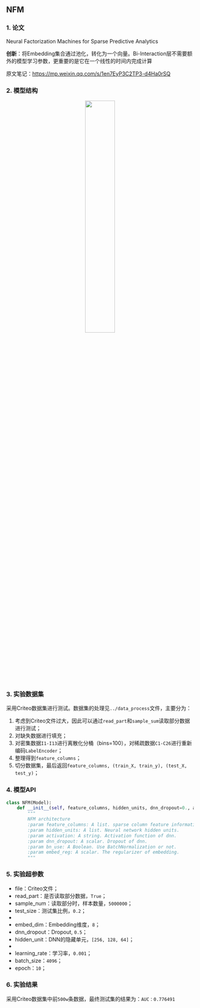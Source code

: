 ## NFM

### 1. 论文
Neural Factorization Machines for Sparse Predictive Analytics

**创新**：将Embedding集合通过池化，转化为一个向量。Bi-Interaction层不需要额外的模型学习参数，更重要的是它在一个线性的时间内完成计算  

原文笔记：https://mp.weixin.qq.com/s/1en7EyP3C2TP3-d4Ha0rSQ


### 2. 模型结构

<div align=center><img src="https://cdn.jsdelivr.net/gh/BlackSpaceGZY/cdn/img/tf_8.png" width="40%;" style="float:center"/></div>



### 3. 实验数据集

采用Criteo数据集进行测试。数据集的处理见`../data_process`文件，主要分为：

1. 考虑到Criteo文件过大，因此可以通过`read_part`和`sample_sum`读取部分数据进行测试；
2. 对缺失数据进行填充；
3. 对密集数据`I1-I13`进行离散化分桶（bins=100），对稀疏数据`C1-C26`进行重新编码`LabelEncoder`；
4. 整理得到`feature_columns`；
5. 切分数据集，最后返回`feature_columns, (train_X, train_y), (test_X, test_y)`；



### 4. 模型API

```python
class NFM(Model):
    def __init__(self, feature_columns, hidden_units, dnn_dropout=0., activation='relu', bn_use=True, embed_reg=1e-4):
        """
        NFM architecture
        :param feature_columns: A list. sparse column feature information.
        :param hidden_units: A list. Neural network hidden units.
        :param activation: A string. Activation function of dnn.
        :param dnn_dropout: A scalar. Dropout of dnn.
        :param bn_use: A Boolean. Use BatchNormalization or not.
        :param embed_reg: A scalar. The regularizer of embedding.
        """
```



### 5. 实验超参数

- file：Criteo文件；
- read_part：是否读取部分数据，`True`；
- sample_num：读取部分时，样本数量，`5000000`；
- test_size：测试集比例，`0.2`；
- 
- embed_dim：Embedding维度，`8`；
- dnn_dropout：Dropout, `0.5`；
- hidden_unit：DNN的隐藏单元，`[256, 128, 64]`；
- 
- learning_rate：学习率，`0.001`；
- batch_size：`4096`；
- epoch：`10`；



### 6. 实验结果

采用Criteo数据集中前`500w`条数据，最终测试集的结果为：`AUC：0.776491`


